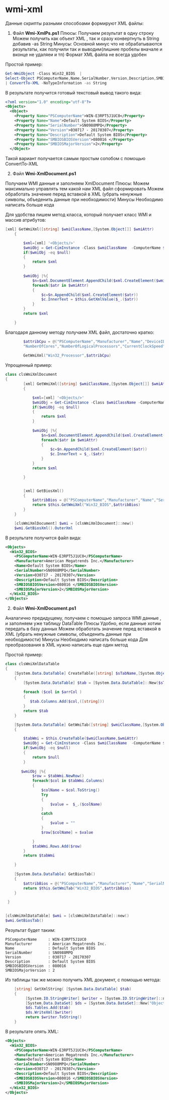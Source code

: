 # wmi-xml

Данные скрипты разными способоами формируют XML файлы:
1) Файл **Wmi-XmlPs.ps1**
Плюсы:
  Получаем результат в одну строку
  Можем получить как объект XML , так и сразу конвертнуть в String добавив -as String
Минусы:
  Основной минус что не обрабатываются результаты, как получили так и выводим(лишние пробелы вначале и вконце не удаляеи и тп)
  Формат XML файла не всегда удобен

Простой пример:
```powershell
Get-WmiObject -Class Win32_BIOS  | 
Select-Object PSComputerName,Name,SerialNumber,Version,Description,SMBIOSBIOSVersion,SMBIOSMajorVersion
| ConvertTo-XML -NoTypeInformation -as String
```
В результате получится готовый текстовый вывод такого вида:
```xml
<?xml version="1.0" encoding="utf-8"?>
<Objects>
  <Object>
    <Property Name="PSComputerName">WIN-E3RPT5J1UC0</Property>
    <Property Name="Name">Default System BIOS</Property>
    <Property Name="SerialNumber">SN0988MPQ</Property>
    <Property Name="Version">030717 - 20170307</Property>
    <Property Name="Description">Default System BIOS</Property>
    <Property Name="SMBIOSBIOSVersion">080016 </Property>
    <Property Name="SMBIOSMajorVersion">2</Property>
  </Object>
```
Такой вариант получается самым простым сопобом с помощью  ConvertTo-XML

2) Файл **Wmi-XmlDocument.ps1**

Получаем WMI данные и заполняем  XmlDocument
Плюсы:
  Можем максимально управлять тем какой нам XML файл сформировать
  Можем обработать значение перед вставкой в XML (убрать ненужные символы, объеденить данные при необходимости)
 Минусы
  Необходимо написать больше кода


Для удобства пишем метод класса, который получает класс WMI и массив атрибутов:
```powershell
[xml] GetWmiXml([string] $wmiClassName,[System.Object[]] $wmiAttr)
    {

        $xml=[xml] '<Objects/>'
        $wmiObj = Get-CimInstance -Class $wmiClassName  -ComputerName $this.strComputerName | Select-Object $wmiAttr
        if($wmiObj -eq $null)
        {
            return $xml
        }
       
        $wmiObj |%{
            $n=$xml.DocumentElement.AppendChild($xml.CreateElement($wmiClassName))
            foreach($atr in $wmiAttr)
            {
                $c=$n.AppendChild($xml.CreateElement($atr))
                $c.InnerText = $this.GetXmlValue($_.($atr))
            }
        }
        return $xml

    }
```
Благодаря данному методу  получаем XML файл, достаточно кратко:
```powershell
        $attribCpu = @("PSComputerName","Manufacturer","Name","DeviceID",
        "NumberOfCores","NumberOfLogicalProcessors","CurrentClockSpeed","L2CacheSize","L3CacheSize")
        
        GetWmiXml("Win32_Processor",$attribCpu)
```
        
Упрощенный пример:
```powershell
class clsWmiXmlDocument
{
        [xml] GetWmiXml([string] $wmiClassName,[System.Object[]] $wmiAttr)
        {

            $xml=[xml] '<Objects/>'
            $wmiObj = Get-CimInstance -Class $wmiClassName -ComputerName  $env:COMPUTERNAME  | Select-Object $wmiAttr
            if($wmiObj -eq $null)
            {
                return $xml
            }
       
            $wmiObj |%{
                $n=$xml.DocumentElement.AppendChild($xml.CreateElement($wmiClassName))
                foreach($atr in $wmiAttr)
                {
                    $c=$n.AppendChild($xml.CreateElement($atr))
                    $c.InnerText = $_.($atr)
                }
            }
            return $xml

        }


        [xml] GetBiosXml()
        {
            $attribBios = @("PSComputerName","Manufacturer","Name","SerialNumber","Version","Description","SMBIOSBIOSVersion","SMBIOSMajorVersion")
            return $this.GetWmiXml("Win32_BIOS",$attribBios)
        }
    }

    [clsWmiXmlDocument] $wmi = [clsWmiXmlDocument]::new()
    $wmi.GetBiosXml().OuterXml

```
В результате получится файл вида:
```xml
<Objects>
  <Win32_BIOS>
    <PSComputerName>WIN-E3RPT5J1UC0</PSComputerName>
    <Manufacturer>American Megatrends Inc.</Manufacturer>
    <Name>Default System BIOS</Name>
    <SerialNumber>SN0988MPQ</SerialNumber>
    <Version>030717 - 20170307</Version>
    <Description>Default System BIOS</Description>
    <SMBIOSBIOSVersion>080016 </SMBIOSBIOSVersion>
    <SMBIOSMajorVersion>2</SMBIOSMajorVersion>
  </Win32_BIOS>
</Objects>

```
2) Файл **Wmi-XmlDocument.ps1**

Аналагично предидущему, получаем с помощью запроса WMI данные , и заполняем уже таблицу DataTable
Плюсы
  Удобно, если данные хотим передать в базу данных
  Можем обработать значение перед вставкой в XML (убрать ненужные символы, объеденить данные при необходимости)
Минусы
  Необходимо написать больше кода
  Для преобразования в XML нужно написать еще один метод
  
Простой пример:
```powershell
class clsWmiXmlDataTable
{
    [System.Data.DataTable] CreateTable([string] $sTabName,[System.Object[]] $arrCol)
    {
        [System.Data.DataTable] $tab = [System.Data.DataTable]::New($sTabName)
 
        foreach ($col in $arrCol ) 
        {
           $tab.Columns.Add($col,([string]))
        }
        return $tab
    }

    [System.Data.DataTable] GetWmiTab([string] $wmiClassName,[System.Object[]] $wmiAttr)
    {

        $tabWmi = $this.CreateTable($wmiClassName,$wmiAttr)
        $wmiObj = Get-CimInstance -Class $wmiClassName  -ComputerName $env:COMPUTERNAME | Select-Object $wmiAttr
        if($wmiObj -eq $null)
        {
            return $null
        }
       
       $wmiObj |%{
            $row = $tabWmi.NewRow()
            foreach($col in $tabWmi.Columns)
            {
                $colName = $col.ToString()
                Try
                {
                    $value =  $_.($colName)
                }
                catch
                {
                    $value = ""
                }
                $row[$colName] = $value

            }
            $tabWmi.Rows.Add($row)
        }
        return $tabWmi

    }
    
    [System.Data.DataTable] GetBiosTab()
    {
        $attribBios = @("PSComputerName","Manufacturer","Name","SerialNumber","Version","Description","SMBIOSBIOSVersion","SMBIOSMajorVersion")
        return $this.GetWmiTab("Win32_BIOS",$attribBios)
    }

 }

 
[clsWmiXmlDataTable] $wmi = [clsWmiXmlDataTable]::new()
$wmi.GetBiosTab()
```

Результат будет таким:
```
PSComputerName     : WIN-E3RPT5J1UC0
Manufacturer       : American Megatrends Inc.
Name               : Default System BIOS
SerialNumber       : SN0988MPQ
Version            : 030717 - 20170307
Description        : Default System BIOS
SMBIOSBIOSVersion  : 080016 
SMBIOSMajorVersion : 2
```

Из таблицы так же можно получить XML документ, с помощью метода:
```powershell
    [string] GetXmlString( [System.Data.DataTable] $tab)
    {
         [System.IO.StringWriter] $writer = [System.IO.StringWriter]::new()
         [System.Data.DataSet] $ds = [System.Data.DataSet]::New("Objects")
         $ds.Tables.Add($tab)
         $ds.WriteXml($writer)
         return $writer.ToString()
    }
```

В результате опять XML:
```xml
<Objects>
  <Win32_BIOS>
    <PSComputerName>WIN-E3RPT5J1UC0</PSComputerName>
    <Manufacturer>American Megatrends Inc.</Manufacturer>
    <Name>Default System BIOS</Name>
    <SerialNumber>SN0988MPQ</SerialNumber>
    <Version>030717 - 20170307</Version>
    <Description>Default System BIOS</Description>
    <SMBIOSBIOSVersion>080016 </SMBIOSBIOSVersion>
    <SMBIOSMajorVersion>2</SMBIOSMajorVersion>
  </Win32_BIOS>
</Objects>
```
